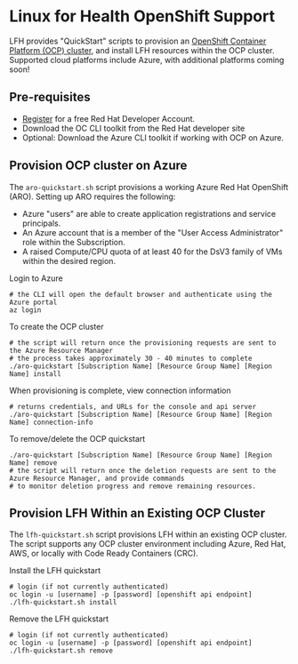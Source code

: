 # Linux for Health OpenShift Support

LFH provides "QuickStart" scripts to provision an [OpenShift Container Platform (OCP) cluster](https://www.openshift.com/), and install LFH resources within the OCP cluster.
Supported cloud platforms include Azure, with additional platforms coming soon!


## Pre-requisites

- [Register](https://developers.redhat.com/register) for a free Red Hat Developer Account.
- Download the OC CLI toolkit from the Red Hat developer site
- Optional: Download the Azure CLI toolkit if working with OCP on Azure.

## Provision OCP cluster on Azure

The `aro-quickstart.sh` script provisions a working Azure Red Hat OpenShift (ARO).  Setting up ARO requires the following:

- Azure "users" are able to create application registrations and service principals.
- An Azure account that is a member of the "User Access Administrator" role within the Subscription.
- A raised Compute/CPU quota of at least 40 for the DsV3 family of VMs within the desired region.

Login to Azure
```shell script
# the CLI will open the default browser and authenticate using the Azure portal
az login
```

To create the OCP cluster
```shell script
# the script will return once the provisioning requests are sent to the Azure Resource Manager
# the process takes approximately 30 - 40 minutes to complete
./aro-quickstart [Subscription Name] [Resource Group Name] [Region Name] install
```

When provisioning is complete, view connection information
```shell script
# returns credentials, and URLs for the console and api server
./aro-quickstart [Subscription Name] [Resource Group Name] [Region Name] connection-info
```

To remove/delete the OCP quickstart
```shell script
./aro-quickstart [Subscription Name] [Resource Group Name] [Region Name] remove
# the script will return once the deletion requests are sent to the Azure Resource Manager, and provide commands
# to monitor deletion progress and remove remaining resources.
```

## Provision LFH Within an Existing OCP Cluster

The `lfh-quickstart.sh` script provisions LFH within an existing OCP cluster. The script supports any OCP cluster environment including Azure, Red Hat, AWS, or locally with Code Ready Containers (CRC).

Install the LFH quickstart
```shell script
# login (if not currently authenticated)
oc login -u [username] -p [password] [openshift api endpoint]
./lfh-quickstart.sh install
```

Remove the LFH quickstart
```shell script
# login (if not currently authenticated)
oc login -u [username] -p [password] [openshift api endpoint]
./lfh-quickstart.sh remove
```
